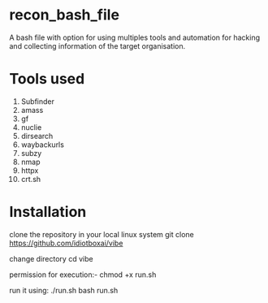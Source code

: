 # recon_bash_file
A bash file with option for using multiples tools and automation for hacking and collecting information of the target organisation.


# Tools used
1) Subfinder
2) amass
3) gf
4) nuclie
5) dirsearch
6) waybackurls
7) subzy
8) nmap
9) httpx
10) crt.sh

# Installation
clone the repository in your local linux system
git clone https://github.com/idiotboxai/vibe

change directory
cd vibe

permission for execution:-
chmod +x run.sh

run it using:
./run.sh
bash run.sh



